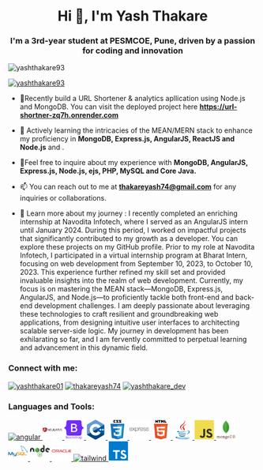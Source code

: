   <h1 align="center">Hi 👋, I'm Yash Thakare</h1>
    <h3 align="center">I'm a 3rd-year student at PESMCOE, Pune, driven by a passion for coding and innovation</h3>

<p align="left"> <img src="https://komarev.com/ghpvc/?username=yashthakare93&label=Profile%20views&color=0e75b6&style=flat" alt="yashthakare93" /> </p>

<p align="left"> <a href="https://github.com/ryo-ma/github-profile-trophy"><img src="https://github-profile-trophy.vercel.app/?username=yashthakare93" alt="yashthakare93" /></a> </p>

- 🔭Recently build a URL Shortener & analytics apllication using Node.js and MongoDB. You can visit the deployed project here **https://url-shortner-zq7h.onrender.com**

- 🌱 Actively learning the intricacies of the MEAN/MERN stack to enhance my proficiency in  **MongoDB, Express.js, AngularJS, ReactJS and Node.js** and . 

- 💬Feel free to inquire about my experience with **MongoDB, AngularJS, Express.js, Node.js, ejs, PHP, MySQL and Core Java.**

- 📫 You can reach out to me at **thakareyash74@gmail.com** for any inquiries or collaborations.

- 📄 Learn more about my journey :
 I recently completed an enriching internship at Navodita Infotech, where I served as an AngularJS intern until January 2024. During this period, I worked on impactful projects that significantly contributed to my growth as a developer. You can explore these projects on my GitHub profile. Prior to my role at Navodita Infotech, I participated in a virtual internship program at Bharat Intern, focusing on web development from September 10, 2023, to October 10, 2023. This experience further refined my skill set and provided invaluable insights into the realm of web development. Currently, my focus is on mastering the MEAN stack—MongoDB, Express.js, AngularJS, and Node.js—to proficiently tackle both front-end and back-end development challenges. I am deeply passionate about leveraging these technologies to craft resilient and groundbreaking web applications, from designing intuitive user interfaces to architecting scalable server-side logic. My journey in development has been exhilarating so far, and I am fervently committed to perpetual learning and advancement in this dynamic field.

<h3 align="left">Connect with me:</h3>
<p align="left">
<a href="https://linkedin.com/in/yashthakare01" target="blank"><img align="center" src="https://raw.githubusercontent.com/rahuldkjain/github-profile-readme-generator/master/src/images/icons/Social/linked-in-alt.svg" alt="yashthakare01" height="30" width="40" /></a>
<a href="https://www.hackerrank.com/thakareyash74" target="blank"><img align="center" src="https://raw.githubusercontent.com/rahuldkjain/github-profile-readme-generator/master/src/images/icons/Social/hackerrank.svg" alt="thakareyash74" height="30" width="40" /></a>
<a href="https://www.leetcode.com/yashthakare_dev" target="blank"><img align="center" src="https://raw.githubusercontent.com/rahuldkjain/github-profile-readme-generator/master/src/images/icons/Social/leet-code.svg" alt="yashthakare_dev" height="30" width="40" /></a>
</p>

<h3 align="left">Languages and Tools:</h3>
<p align="left"> <a href="https://angular.io" target="_blank" rel="noreferrer"> <img src="https://angular.io/assets/images/logos/angular/angular.svg" alt="angular" width="40" height="40"/> </a> <a href="https://angular.io" target="_blank" rel="noreferrer"> <img src="https://raw.githubusercontent.com/devicons/devicon/master/icons/angularjs/angularjs-original-wordmark.svg" alt="angularjs" width="40" height="40"/> </a> <a href="https://getbootstrap.com" target="_blank" rel="noreferrer"> <img src="https://raw.githubusercontent.com/devicons/devicon/master/icons/bootstrap/bootstrap-plain-wordmark.svg" alt="bootstrap" width="40" height="40"/> </a> <a href="https://www.w3schools.com/cpp/" target="_blank" rel="noreferrer"> <img src="https://raw.githubusercontent.com/devicons/devicon/master/icons/cplusplus/cplusplus-original.svg" alt="cplusplus" width="40" height="40"/> </a> <a href="https://www.w3schools.com/css/" target="_blank" rel="noreferrer"> <img src="https://raw.githubusercontent.com/devicons/devicon/master/icons/css3/css3-original-wordmark.svg" alt="css3" width="40" height="40"/> </a> <a href="https://expressjs.com" target="_blank" rel="noreferrer"> <img src="https://raw.githubusercontent.com/devicons/devicon/master/icons/express/express-original-wordmark.svg" alt="express" width="40" height="40"/> </a> <a href="https://www.w3.org/html/" target="_blank" rel="noreferrer"> <img src="https://raw.githubusercontent.com/devicons/devicon/master/icons/html5/html5-original-wordmark.svg" alt="html5" width="40" height="40"/> </a> <a href="https://www.java.com" target="_blank" rel="noreferrer"> <img src="https://raw.githubusercontent.com/devicons/devicon/master/icons/java/java-original.svg" alt="java" width="40" height="40"/> </a> <a href="https://developer.mozilla.org/en-US/docs/Web/JavaScript" target="_blank" rel="noreferrer"> <img src="https://raw.githubusercontent.com/devicons/devicon/master/icons/javascript/javascript-original.svg" alt="javascript" width="40" height="40"/> </a> <a href="https://www.mongodb.com/" target="_blank" rel="noreferrer"> <img src="https://raw.githubusercontent.com/devicons/devicon/master/icons/mongodb/mongodb-original-wordmark.svg" alt="mongodb" width="40" height="40"/> </a> <a href="https://www.mysql.com/" target="_blank" rel="noreferrer"> <img src="https://raw.githubusercontent.com/devicons/devicon/master/icons/mysql/mysql-original-wordmark.svg" alt="mysql" width="40" height="40"/> </a> <a href="https://nodejs.org" target="_blank" rel="noreferrer"> <img src="https://raw.githubusercontent.com/devicons/devicon/master/icons/nodejs/nodejs-original-wordmark.svg" alt="nodejs" width="40" height="40"/> </a> <a href="https://www.oracle.com/" target="_blank" rel="noreferrer"> <img src="https://raw.githubusercontent.com/devicons/devicon/master/icons/oracle/oracle-original.svg" alt="oracle" width="40" height="40"/> </a> <a href="https://tailwindcss.com/" target="_blank" rel="noreferrer"> <img src="https://www.vectorlogo.zone/logos/tailwindcss/tailwindcss-icon.svg" alt="tailwind" width="40" height="40"/> </a> <a href="https://www.typescriptlang.org/" target="_blank" rel="noreferrer"> <img src="https://raw.githubusercontent.com/devicons/devicon/master/icons/typescript/typescript-original.svg" alt="typescript" width="40" height="40"/> </a> </p>


